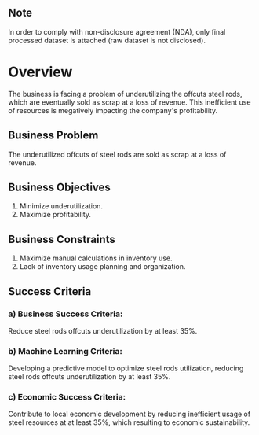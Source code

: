 ## Note
In order to comply with non-disclosure agreement (NDA), only final processed dataset is attached (raw dataset is not disclosed).

# Overview
The business is facing a problem of underutilizing the offcuts steel rods, which are eventually sold as scrap at a loss of revenue. This inefficient use of resources is megatively impacting the company's profitability.

## Business Problem
The underutilized offcuts of steel rods are sold as scrap at a loss of revenue.
## Business Objectives
1) Minimize underutilization.
2) Maximize profitability.
## Business Constraints
1) Maximize manual calculations in inventory use.
2) Lack of inventory usage planning and organization.
## Success Criteria
### a) Business Success Criteria:
Reduce steel rods offcuts underutilization by at least 35%.

### b) Machine Learning Criteria:
Developing a predictive model to optimize steel rods utilization, reducing steel rods offcuts underutilization by at least 35%.

### c) Economic Success Criteria:
Contribute to local economic development by reducing inefficient usage of steel resources at at least 35%, which resulting to economic sustainability. 







